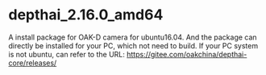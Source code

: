 # depthai_2.16.0_amd64
A install package for OAK-D camera for ubuntu16.04. And the  package can directly be installed for your PC, which not need to build.
If your PC system is not ubuntu, can refer to the URL: https://gitee.com/oakchina/depthai-core/releases/
